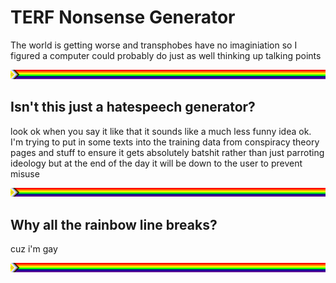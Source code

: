 # TERF Nonsense Generator

The world is getting worse and transphobes have no imaginiation so I figured a computer could probably do just as well thinking up talking points

![](pride-line.png)

## Isn't this just a hatespeech generator?

look ok when you say it like that it sounds like a much less funny idea ok. I'm trying to put in some texts into the training data from conspiracy theory pages and stuff to ensure it gets absolutely batshit rather than just parroting ideology but at the end of the day it will be down to the user to prevent misuse

![](pride-line.png)

## Why all the rainbow line breaks?

cuz i'm gay

![](pride-line.png)